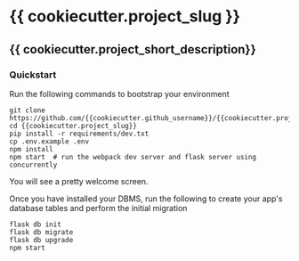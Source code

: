# {{ cookiecutter.project_slug }}

## {{ cookiecutter.project_short_description}}

### Quickstart

Run the following commands to bootstrap your environment

    git clone https://github.com/{{cookiecutter.github_username}}/{{cookiecutter.project_slug}}
    cd {{cookiecutter.project_slug}}
    pip install -r requirements/dev.txt
    cp .env.example .env
    npm install
    npm start  # run the webpack dev server and flask server using concurrently

You will see a pretty welcome screen.

Once you have installed your DBMS, run the following to create your app's database tables and perform the initial migration

    flask db init
    flask db migrate
    flask db upgrade
    npm start
